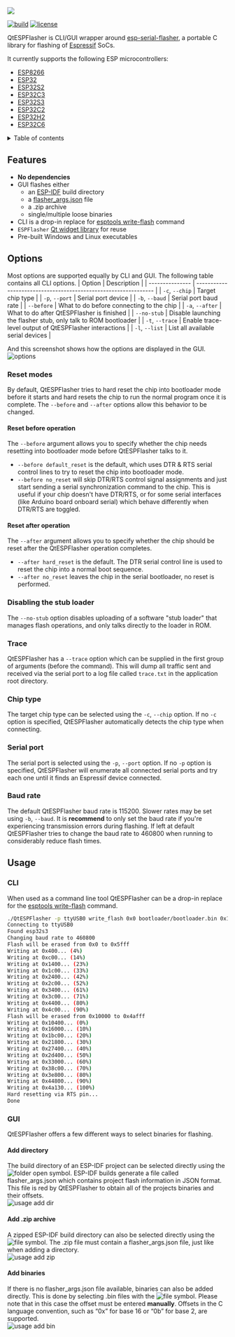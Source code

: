 <img src="data/images/logo.png">

[![build](https://github.com/higaski/QtESPFlasher/actions/workflows/build.yml/badge.svg)](https://github.com/higaski/QtESPFlasher/actions/workflows/build.yml) [![license](https://img.shields.io/github/license/higaski/QtESPFlasher)](https://github.com/higaski/QtESPFlasher/raw/master/LICENSE)

QtESPFlasher is CLI/GUI wrapper around [esp-serial-flasher](https://github.com/espressif/esp-serial-flasher), a portable C library for flashing of [Espressif](https://www.espressif.com/) SoCs.

It currently supports the following ESP microcontrollers:
- [ESP8266](https://www.espressif.com/en/products/socs/esp8266)
- [ESP32](https://www.espressif.com/en/products/socs/esp32)
- [ESP32S2](https://www.espressif.com/en/products/socs/esp32-s2)
- [ESP32C3](https://www.espressif.com/en/products/socs/esp32-c3)
- [ESP32S3](https://www.espressif.com/en/products/socs/esp32-s3)
- [ESP32C2](https://www.espressif.com/en/products/socs/esp32-c2)
- [ESP32H2](https://www.espressif.com/en/products/socs/esp32-h2)
- [ESP32C6](https://www.espressif.com/en/products/socs/esp32-c6)

<details>
  <summary>Table of contents</summary>
  <ol>
    <li><a href="#features">Features</a></li>
    <li><a href="#options">Options</a></li>
      <ul>
        <li><a href="#reset-modes">Reset modes</a></li>
        <li><a href="#disabling-the-stub-loader">Disabling the stub loader</a></li>
        <li><a href="#trace">Trace</a></li>
        <li><a href="#chip-type">Chip type</a></li>
        <li><a href="#serial-port">Serial port</a></li>
        <li><a href="#baud-rate">Baud rate</a></li>
      </ul>
    <li><a href="#usage">Usage</a></li>
      <ul>
        <li><a href="#cli">CLI</a></li>
        <li><a href="#gui">GUI</a></li>
      </ul>
  </ol>
</details>

## Features
- **No dependencies**
- GUI flashes either
  - an [ESP-IDF](https://github.com/espressif/esp-idf) build directory
  - a [flasher_args.json](https://github.com/espressif/esp-idf/blob/master/components/esptool_py/flasher_args.json.in) file
  - a .zip archive
  - single/multiple loose binaries
- CLI is a drop-in replace for [esptools write-flash](https://docs.espressif.com/projects/esptool/en/latest/esp32/esptool/basic-commands.html#write-binary-data-to-flash-write-flash) command
- `ESPFlasher` [Qt widget library](/libs/esp_flasher) for reuse
- Pre-built Windows and Linux executables

## Options
Most options are supported equally by CLI and GUI. The following table contains all CLI options.
| Option          | Description                                                     |
| --------------- | --------------------------------------------------------------- |
| `-c`, `--chip`  | Target chip type                                                |
| `-p`, `--port`  | Serial port device                                              |
| `-b`, `--baud`  | Serial port baud rate                                           |
| `--before`      | What to do before connecting to the chip                        |
| `-a`, `--after` | What to do after QtESPFlasher is finished                       |
| `--no-stub`     | Disable launching the flasher stub, only talk to ROM bootloader |
| `-t`, `--trace` | Enable trace-level output of QtESPFlasher interactions          |
| `-l`, `--list`  | List all available serial devices                               |

And this screenshot shows how the options are displayed in the GUI.  
![options](data/images/options.png)

### Reset modes
By default, QtESPFlasher tries to hard reset the chip into bootloader mode before it starts and hard resets the chip to run the normal program once it is complete. The `--before` and `--after` options allow this behavior to be changed.

#### Reset before operation
The `--before` argument allows you to specify whether the chip needs resetting into bootloader mode before QtESPFlasher talks to it.
- `--before default_reset` is the default, which uses DTR & RTS serial control lines to try to reset the chip into bootloader mode.
- `--before no_reset` will skip DTR/RTS control signal assignments and just start sending a serial synchronization command to the chip. This is useful if your chip doesn't have DTR/RTS, or for some serial interfaces (like Arduino board onboard serial) which behave differently when DTR/RTS are toggled.

#### Reset after operation
The `--after` argument allows you to specify whether the chip should be reset after the QtESPFlasher operation completes.
- `--after hard_reset` is the default. The DTR serial control line is used to reset the chip into a normal boot sequence.
- `--after no_reset` leaves the chip in the serial bootloader, no reset is performed.

### Disabling the stub loader
The `--no-stub` option disables uploading of a software "stub loader" that manages flash operations, and only talks directly to the loader in ROM.

### Trace
QtESPFlasher has a `--trace` option which can be supplied in the first group of arguments (before the command). This will dump all traffic sent and received via the serial port to a log file called `trace.txt` in the application root directory.

### Chip type
The target chip type can be selected using the `-c`, `--chip` option. If no `-c` option is specified, QtESPFlasher automatically detects the chip type when connecting.

### Serial port
The serial port is selected using the `-p`, `--port` option. If no `-p` option is specified, QtESPFlasher will enumerate all connected serial ports and try each one until it finds an Espressif device connected.

### Baud rate
The default QtESPFlasher baud rate is 115200. Slower rates may be set using `-b`, `--baud`. It is **recommend** to only set the baud rate if you're experiencing transmission errors during flashing. If left at default QtESPFlasher tries to change the baud rate to 460800 when running to considerably reduce flash times.

## Usage
### CLI
When used as a command line tool QtESPFlasher can be a drop-in replace for the [esptools write-flash](https://docs.espressif.com/projects/esptool/en/latest/esp32/esptool/basic-commands.html#write-binary-data-to-flash-write-flash) command.

```sh
./QtESPFlasher -p ttyUSB0 write_flash 0x0 bootloader/bootloader.bin 0x10000 hello_world.bin
Connecting to ttyUSB0
Found esp32s3
Changing baud rate to 460800
Flash will be erased from 0x0 to 0x5fff
Writing at 0x400... (4%)
Writing at 0xc00... (14%)
Writing at 0x1400... (23%)
Writing at 0x1c00... (33%)
Writing at 0x2400... (42%)
Writing at 0x2c00... (52%)
Writing at 0x3400... (61%)
Writing at 0x3c00... (71%)
Writing at 0x4400... (80%)
Writing at 0x4c00... (90%)
Flash will be erased from 0x10000 to 0x4afff
Writing at 0x10400... (0%)
Writing at 0x16000... (10%)
Writing at 0x1bc00... (20%)
Writing at 0x21800... (30%)
Writing at 0x27400... (40%)
Writing at 0x2d400... (50%)
Writing at 0x33000... (60%)
Writing at 0x38c00... (70%)
Writing at 0x3e800... (80%)
Writing at 0x44800... (90%)
Writing at 0x4a130... (100%)
Hard resetting via RTS pin...
Done
```

### GUI
QtESPFlasher offers a few different ways to select binaries for flashing.

#### Add directory
The build directory of an ESP-IDF project can be selected directly using the ![folder open](data/images/folder_open.png) symbol. ESP-IDF builds generate a file called flasher_args.json which contains project flash information in JSON format. This file is red by QtESPFlasher to obtain all of the projects binaries and their offsets.  
![usage add dir](data/images/usage_add_dir.gif)

#### Add .zip archive
A zipped ESP-IDF build directory can also be selected directly using the ![file](data/images/file.png) symbol. The .zip file must contain a flasher_args.json file, just like when adding a directory.  
![usage add zip](data/images/usage_add_zip.gif)

#### Add binaries
If there is no flasher_args.json file available, binaries can also be added directly. This is done by selecting .bin files with the ![file](data/images/file.png) symbol. Please note that in this case the offset must be entered **manually**. Offsets in the C language convention, such as “0x” for base 16 or “0b” for base 2, are supported.  
![usage add bin](data/images/usage_add_bin.gif)